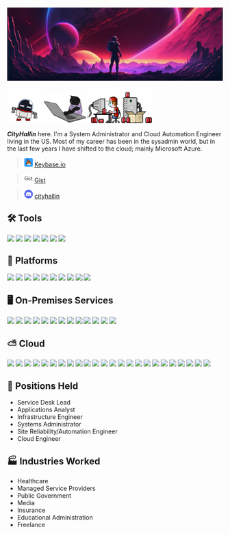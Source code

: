 
[![Header](https://raw.githubusercontent.com/CityHallin/Cityhallin/main/images/ban_header.png "Header")](https://github.com/CityHallin)

<img src="./images/rebo.gif" width="80px"> <img src="./images/cat2.gif" width="100px"> <img src="./images/servers.gif" width="150px"> 

***CityHallin*** here. I'm a System Administrator and Cloud Automation Engineer living in the US. Most of my career has been in the sysadmin world, but in the last few years I have shifted to the cloud; mainly Microsoft Azure. 

  ><img src="https://raw.githubusercontent.com/CityHallin/Cityhallin/main/images/keybase.png" width="20px"> [Keybase.io](https://keybase.io/cityhall)

> <img src="https://raw.githubusercontent.com/CityHallin/Cityhallin/main/images/ghgist.png" width="20px"> [Gist](https://gist.github.com/CityHallin)

> <img src="https://raw.githubusercontent.com/CityHallin/Cityhallin/main/images/discord-c.png" width="20px"> [cityhallin](https://discord.com/)

 ## 🛠️ Tools
![](https://img.shields.io/badge/TOOLS-Ansible-red)
![](https://img.shields.io/badge/TOOLS-Azure_DevOPS-ffdd00)
![](https://img.shields.io/badge/TOOLS-GitHub-382009)
![](https://img.shields.io/badge/TOOLS-GitLab-orange)
![](https://img.shields.io/badge/TOOLS-PowerShell-blue)
![](https://img.shields.io/badge/TOOLS-Terraform-blueviolet)
![](https://img.shields.io/badge/EDITOR-VSCode-blue)


## 🧭 Platforms
![](https://img.shields.io/badge/PLATFORM-Microsoft_Azure-blue)
![](https://img.shields.io/badge/PLATFORM-Dell_PowerEdge-green)
![](https://img.shields.io/badge/PLATFORM-HPE_Nimble-lightgreen)
![](https://img.shields.io/badge/PLATFORM-HPE_ProLiant-blueviolet)
![](https://img.shields.io/badge/PLATFORM-Hyper--V-orange)
![](https://img.shields.io/badge/PLATFORM-NexSAN-red)
![](https://img.shields.io/badge/PLATFORM-Office365-blue)
![](https://img.shields.io/badge/PLATFORM-Ubuntu--Server-orange)
![](https://img.shields.io/badge/PLATFORM-VMware-brightgreen)
![](https://img.shields.io/badge/PLATFORM-Windows--Server-blue)

## 🖥️ On-Premises Services
![](https://img.shields.io/badge/SERVICE-AD_DS-yellow)
![](https://img.shields.io/badge/SERVICE-BackupEXEC-lightgrey)
![](https://img.shields.io/badge/SERVICE-Certificate_Authority-blueviolet)
![](https://img.shields.io/badge/SERVICE-Citrix-aa5577)
![](https://img.shields.io/badge/SERVICE-eForms-blueviolet)
![](https://img.shields.io/badge/SERVICE-DNS-green)
![](https://img.shields.io/badge/SERVICE-DHCP-red)
![](https://img.shields.io/badge/SERVICE-Netwrix-yellow)
![](https://img.shields.io/badge/SERVICE-NPS-ffff88)
![](https://img.shields.io/badge/SERVICE-SCVMM-orange)
![](https://img.shields.io/badge/SERVICE-Symantec-bbbb33)
![](https://img.shields.io/badge/SERVICE-Varonix-red)
![](https://img.shields.io/badge/SERVICE-WSUS-17ad76)

## ⛅ Cloud
![](https://img.shields.io/badge/Azure-Entra_ID-blue)
![](https://img.shields.io/badge/Azure-Application_Insights-violet)
![](https://img.shields.io/badge/Azure-Application_Gateway-blue)
![](https://img.shields.io/badge/Azure-App_Services-red)
![](https://img.shields.io/badge/Azure-API_Management-blueviolet)
![](https://img.shields.io/badge/Azure-Arc-200099)
![](https://img.shields.io/badge/Azure-Automation_Accounts-900099)
![](https://img.shields.io/badge/Azure-Containers-lightgreen)
![](https://img.shields.io/badge/Azure-DNS-blue)
![](https://img.shields.io/badge/Azure-Function_Apps-yellow)
![](https://img.shields.io/badge/Azure-IoT_Hub-5209dd)
![](https://img.shields.io/badge/Azure-Key_Vaults-red)
![](https://img.shields.io/badge/Azure-Kubernetes_Services-lightgrey)
![](https://img.shields.io/badge/Azure-Load_Balancers-red)
![](https://img.shields.io/badge/Azure-Log_Analytics-668213)
![](https://img.shields.io/badge/Azure-Logic_Apps-orange)
![](https://img.shields.io/badge/Azure-Migrate-red)
![](https://img.shields.io/badge/Azure-Monitor-1745926)
![](https://img.shields.io/badge/Azure-NetApp_Files-blue)
![](https://img.shields.io/badge/Azure-SQL_Instances-lightgrey)
![](https://img.shields.io/badge/Azure-Storage_Accounts-927516)
![](https://img.shields.io/badge/Azure-VMs-blueviolet)
![](https://img.shields.io/badge/Azure-VMSS-blue)
![](https://img.shields.io/badge/Azure-vNets-lightgreen)


## 👔 Positions Held
- Service Desk Lead
- Applications Analyst
- Infrastructure Engineer
- Systems Administrator
- Site Reliability/Automation Engineer
- Cloud Engineer

## 🏭 Industries Worked
- Healthcare
- Managed Service Providers
- Public Government
- Media
- Insurance
- Educational Administration
- Freelance

<!-- Resources -->
<!-- Shields: https://shields.io/ -->
<!---RSS Feed: https://github.com/gautamkrishnar/blog-post-workflow--->
<!-- Awesome GitHub Profile README: https://github.com/abhisheknaiidu/awesome-github-profile-readme -->
